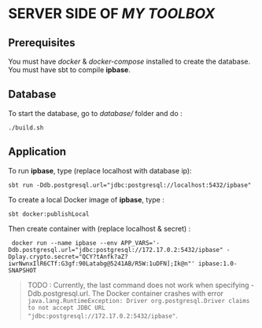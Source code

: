 # SERVER SIDE OF *MY TOOLBOX*

## Prerequisites
You must have *docker* & *docker-compose* installed to create the database.
You must have sbt to compile **ipbase**.

## Database

To start the database, go to *database/* folder and do :

`./build.sh`

## Application

To run **ipbase**, type (replace localhost with database ip):

`sbt run -Ddb.postgresql.url="jdbc:postgresql://localhost:5432/ipbase"`

To create a local Docker image of **ipbase**, type :

`sbt docker:publishLocal`

Then create container with (replace localhost & secret) :

` docker run --name ipbase --env APP_VARS='-Ddb.postgresql.url="jdbc:postgresql://172.17.0.2:5432/ipbase" -Dplay.crypto.secret="QCY?tAnfk?aZ?iwrNwnxIlR6CTf:G3gf:90Latabg@5241AB/R5W:1uDFN];Ik@n"' ipbase:1.0-SNAPSHOT`

> TODO : Currently, the last command does not work when specifying -Ddb.postgresql.url. The Docker container crashes with error `java.lang.RuntimeException: Driver org.postgresql.Driver claims to not accept JDBC URL "jdbc:postgresql://172.17.0.2:5432/ipbase"`.